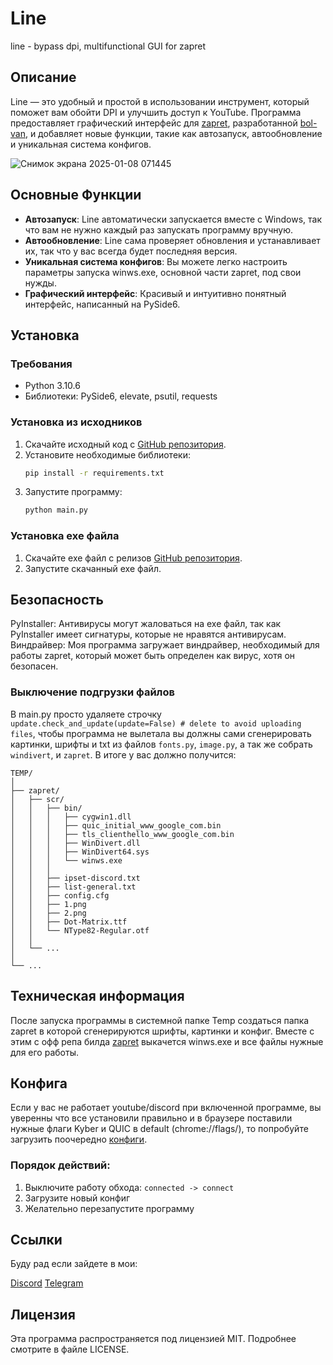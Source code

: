 # Line
line - bypass dpi, multifunctional GUI for zapret

## Описание

Line — это удобный и простой в использовании инструмент, который поможет вам обойти DPI и улучшить доступ к YouTube. Программа предоставляет графический интерфейс для [zapret](https://github.com/bol-van/zapret), разработанной [bol-van](https://github.com/bol-van), и добавляет новые функции, такие как автозапуск, автообновление и уникальная система конфигов.

![Снимок экрана 2025-01-08 071445](https://github.com/user-attachments/assets/33292e6d-e330-49eb-a404-4c2f3134580b)

## Основные Функции

- **Автозапуск**: Line автоматически запускается вместе с Windows, так что вам не нужно каждый раз запускать программу вручную.
- **Автообновление**: Line сама проверяет обновления и устанавливает их, так что у вас всегда будет последняя версия.
- **Уникальная система конфигов**: Вы можете легко настроить параметры запуска winws.exe, основной части zapret, под свои нужды.
- **Графический интерфейс**: Красивый и интуитивно понятный интерфейс, написанный на PySide6.

## Установка

### Требования
- Python 3.10.6
- Библиотеки: PySide6, elevate, psutil, requests

### Установка из исходников

1. Скачайте исходный код с [GitHub репозитория](#).
2. Установите необходимые библиотеки:
   ```bash
   pip install -r requirements.txt
   ```
3. Запустите программу:
   ```bash
   python main.py
   ```

### Установка exe файла
1. Скачайте exe файл с релизов [GitHub репозитория](https://github.com/Read1dno/Line/releases/tag/v1.0.1).
2. Запустите скачанный exe файл.

## Безопасность
PyInstaller: Антивирусы могут жаловаться на exe файл, так как PyInstaller имеет сигнатуры, которые не нравятся антивирусам.
Виндрайвер: Моя программа загружает виндрайвер, необходимый для работы zapret, который может быть определен как вирус, хотя он безопасен.

### Выключение подгрузки файлов
В main.py просто удаляете строчку `update.check_and_update(update=False) # delete to avoid uploading files`, чтобы программа не вылетала вы должны сами сгенерировать картинки, шрифты и txt из файлов `fonts.py`, `image.py`, а так же собрать `windivert`, и `zapret`. В итоге у вас должно получится:

```
TEMP/
│
├── zapret/
│   ├── scr/
│   │   ├── bin/
│   │   │   ├── cygwin1.dll
│   │   │   ├── quic_initial_www_google_com.bin
│   │   │   ├── tls_clienthello_www_google_com.bin
│   │   │   ├── WinDivert.dll
│   │   │   ├── WinDivert64.sys
│   │   │   └── winws.exe
│   │   │
│   │   ├── ipset-discord.txt
│   │   ├── list-general.txt
│   │   ├── config.cfg
│   │   ├── 1.png
│   │   ├── 2.png
│   │   ├── Dot-Matrix.ttf
│   │   └── NType82-Regular.otf
│   │
│   └── ...
│
└── ...
```

## Техническая информация
После запуска программы в системной папке Temp создаться папка zapret в которой сгенерируются шрифты, картинки и конфиг. Вместе с этим с офф репа билда [zapret](https://github.com/bol-van/zapret-win-bundle) выкачется winws.exe и все файлы нужные для его работы.

## Конфига
Если у вас не работает youtube/discord при включенной программе, вы уверенны что все установили правильно и в браузере поставили нужные флаги Kyber и QUIC в default (chrome://flags/), то попробуйте загрузить поочередно [конфиги](https://github.com/Read1dno/Line/tree/main/config).

### Порядок действий:
1. Выключите работу обхода: `connected -> connect`
2. Загрузите новый конфиг
3. Желательно перезапустите программу

## Ссылки
Буду рад если зайдете в мои:

[Discord](https://discord.gg/n89PDURbTg)
[Telegram](https://t.me/bloomofficialyt)

## Лицензия
Эта программа распространяется под лицензией MIT. Подробнее смотрите в файле LICENSE.
